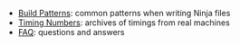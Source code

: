* [Build Patterns](wiki/Build-Patterns): common patterns when writing Ninja files
* [Timing Numbers](wiki/Timing-Numbers): archives of timings from real machines
* [FAQ](wiki/FAQ): questions and answers